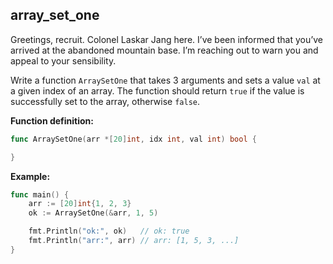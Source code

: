 ## array_set_one

<p data-story-username="lascar123">Greetings, recruit. Colonel Laskar Jang here. I’ve been informed that you’ve arrived at the abandoned mountain base. I’m reaching out to warn you and appeal to your sensibility.</p>


Write a function `ArraySetOne` that takes 3 arguments and sets a value `val` at a given index of an array. The function should return `true` if the value is successfully set to the array, otherwise `false`.

**Function definition:**

```go
func ArraySetOne(arr *[20]int, idx int, val int) bool {

}
```

**Example:**

```go
func main() {
    arr := [20]int{1, 2, 3}
    ok := ArraySetOne(&arr, 1, 5)

    fmt.Println("ok:", ok)   // ok: true
    fmt.Println("arr:", arr) // arr: [1, 5, 3, ...]
}
```
